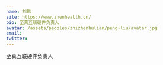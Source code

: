 ```yaml
---
name: 刘鹏
site: https://www.zhenhealth.cn/
bio: 至真互联硬件负责人
avatar: /assets/peoples/zhizhenhulian/peng-liu/avatar.jpg
email: 
twitter: 
---
```

至真互联硬件负责人
